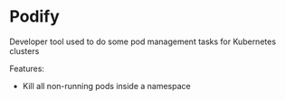 # Podify

Developer tool used to do some pod management tasks for Kubernetes clusters

Features:
- Kill all non-running pods inside a namespace
